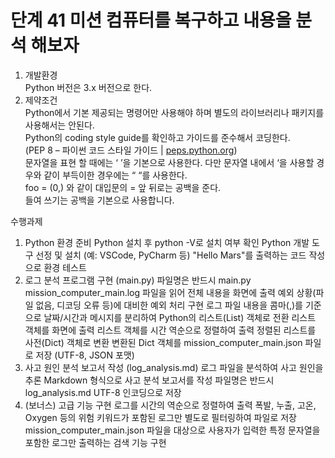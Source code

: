 # 단계 41 미션 컴퓨터를 복구하고 내용을 분석 해보자

1. 개발환경  
Python 버전은 3.x 버전으로 한다.
2. 제약조건  
Python에서 기본 제공되는 명령어만 사용해야 하며 별도의 라이브러리나 패키지를 사용해서는 안된다.  
Python의 coding style guide를 확인하고 가이드를 준수해서 코딩한다.  
(PEP 8 – 파이썬 코드 스타일 가이드 | [peps.python.org](https://peps.python.org/pep-0008/))  
문자열을 표현 할 때에는 ‘ ’을 기본으로 사용한다. 다만 문자열 내에서 ‘을 사용할 경우와 같이 부득이한 경우에는 “ “를 사용한다.  
foo = (0,) 와 같이 대입문의 = 앞 뒤로는 공백을 준다.  
들여 쓰기는 공백을 기본으로 사용합니다.

수행과제
1. Python 환경 준비
Python 설치 후 python -V로 설치 여부 확인
Python 개발 도구 선정 및 설치 (예: VSCode, PyCharm 등)
"Hello Mars"를 출력하는 코드 작성으로 환경 테스트
2. 로그 분석 프로그램 구현 (main.py)
파일명은 반드시 main.py
mission_computer_main.log 파일을 읽어 전체 내용을 화면에 출력
예외 상황(파일 없음, 디코딩 오류 등)에 대비한 예외 처리 구현
로그 파일 내용을 콤마(,)를 기준으로 날짜/시간과 메시지를 분리하여 Python의 리스트(List) 객체로 전환
리스트 객체를 화면에 출력
리스트 객체를 시간 역순으로 정렬하여 출력
정렬된 리스트를 사전(Dict) 객체로 변환
변환된 Dict 객체를 mission_computer_main.json 파일로 저장 (UTF-8, JSON 포맷)
3. 사고 원인 분석 보고서 작성 (log_analysis.md)
로그 파일을 분석하여 사고 원인을 추론
Markdown 형식으로 사고 분석 보고서를 작성
파일명은 반드시 log_analysis.md
UTF-8 인코딩으로 저장
4. (보너스) 고급 기능 구현
로그를 시간의 역순으로 정렬하여 출력
폭발, 누출, 고온, Oxygen 등의 위험 키워드가 포함된 로그만 별도로 필터링하여 파일로 저장
mission_computer_main.json 파일을 대상으로 사용자가 입력한 특정 문자열을 포함한 로그만 출력하는 검색 기능 구현